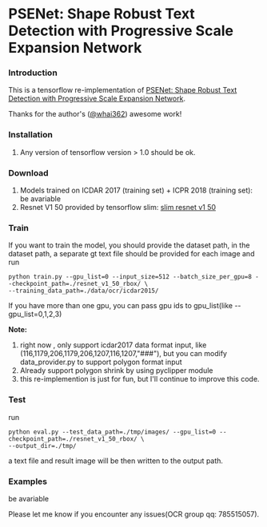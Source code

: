 # PSENet: Shape Robust Text Detection with Progressive Scale Expansion Network

### Introduction
This is a tensorflow re-implementation of [PSENet: Shape Robust Text Detection with Progressive Scale Expansion Network](https://arxiv.org/abs/1806.02559).

Thanks for the author's ([@whai362](https://github.com/whai362)) awesome work!

### Installation
1. Any version of tensorflow version > 1.0 should be ok.

### Download
1. Models trained on ICDAR 2017 (training set) + ICPR 2018 (training set): be avariable
2. Resnet V1 50 provided by tensorflow slim: [slim resnet v1 50](http://download.tensorflow.org/models/resnet_v1_50_2016_08_28.tar.gz)

### Train
If you want to train the model, you should provide the dataset path, in the dataset path, a separate gt text file should be provided for each image
and run

```
python train.py --gpu_list=0 --input_size=512 --batch_size_per_gpu=8 --checkpoint_path=./resnet_v1_50_rbox/ \
--training_data_path=./data/ocr/icdar2015/
```

If you have more than one gpu, you can pass gpu ids to gpu_list(like --gpu_list=0,1,2,3)

**Note:**
1. right now , only support icdar2017 data format input, like (116,1179,206,1179,206,1207,116,1207,"###"),
but you can modify data_provider.py to support polygon format input
2. Already support polygon shrink by using pyclipper module
3. this re-implemention is just for fun, but I'll continue to improve this code.

### Test
run
```
python eval.py --test_data_path=./tmp/images/ --gpu_list=0 --checkpoint_path=./resnet_v1_50_rbox/ \
--output_dir=./tmp/
```

a text file and result image will be then written to the output path.


### Examples
be avariable


Please let me know if you encounter any issues(OCR group qq: 785515057).
